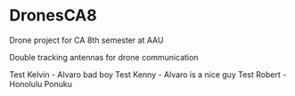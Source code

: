 # DronesCA8
Drone project for CA 8th semester at AAU

Double tracking antennas for drone communication

Test Kelvin - Alvaro bad boy
Test Kenny - Alvaro is a nice guy
Test Robert - Honolulu Ponuku
